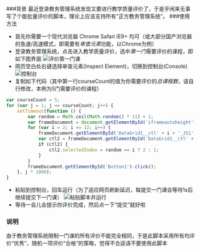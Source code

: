 ###背景
最近登录教务管理系统发现又要进行教学质量评价了，于是乎闲来无事写了个能批量评价的脚本，理论上应该支持所有“正方教务管理系统”。
###使用方法
* 首先你需要一个现代浏览器 Chrome Safari IE9+ 均可（或大部分国产浏览器的急速/高速模式，即需要有*审查元素*功能，以Chrome为例）
* 登录教务管理系统，点击进入教学质量评价，选中*第一门*需要评价的课程，即如下图界面
![评价第一门课](https://raw.githubusercontent.com/troy351/Zhengfang-Evaluation/master/images/first_course.jpg)
* 网页空白处右键选择审查元素(Inspect Element)，切换到控制台(Console)
![控制台](https://raw.githubusercontent.com/troy351/Zhengfang-Evaluation/master/images/console.jpg)
* 复制如下代码（其中第一行courseCount的值为你需要评价的*总课程数*，请自行修改，本例为5门需要评价的课程）

```javascript
var courseCount = 5;
for (var j = 1; j <= courseCount; j++) {
    setTimeout(function () {
        var random = Math.ceil(Math.random() * 11) + 1;
        var frameDocument = document.getElementById('iframeautoheight').contentWindow.document;
        for (var i = 2; i <= 12; i++) {
            frameDocument.getElementById('DataGrid1__ctl' + i + '_JS1').selectedIndex = random == i ? 2 : 1;
            var ctl2 = frameDocument.getElementById('DataGrid1__ctl' + i + '_JS2');
            if (ctl2) {
                ctl2.selectedIndex = random == i ? 2 : 1;
            }
        }
        frameDocument.getElementById('Button1').click();
    }, j * 1000);
}
```

* 粘贴到控制台，回车运行（为了适应网页刷新延迟，每提交一门课会等待1s后继续提交下一门课）
![粘贴脚本并运行](https://raw.githubusercontent.com/troy351/Zhengfang-Evaluation/master/images/script.jpg)
* 等待一会儿会提示你评价完成，然后点一下“提交”就好啦

### 说明
由于教务管理系统限制一门课的所有评价不能完全相同，于是此脚本采用所有均评价“优秀”，随机一项评价“合格”的策略，觉得不合适请不要使用此脚本


